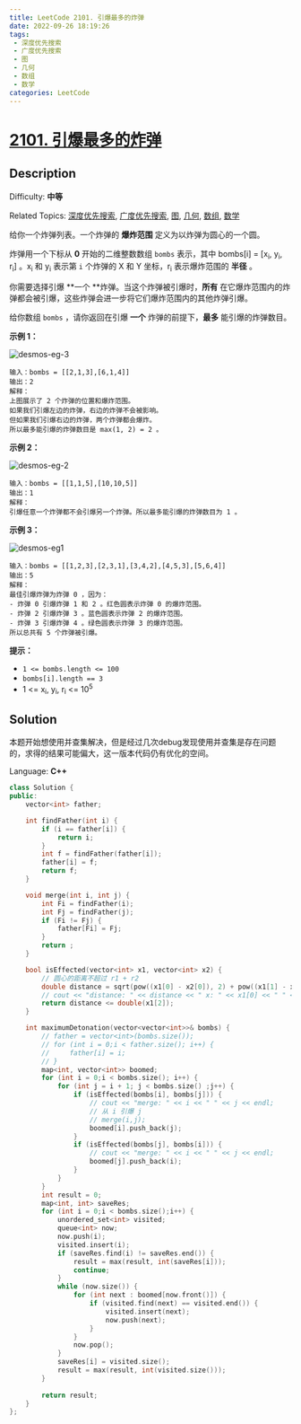 ```yaml
---
title: LeetCode 2101. 引爆最多的炸弹
date: 2022-09-26 18:19:26
tags:
 - 深度优先搜索
 - 广度优先搜索
 - 图
 - 几何
 - 数组
 - 数学
categories: LeetCode
---
```


# [2101\. 引爆最多的炸弹](https://leetcode.cn/problems/detonate-the-maximum-bombs/)

## Description

Difficulty: **中等**  

Related Topics: [深度优先搜索](https://leetcode.cn/tag/depth-first-search/), [广度优先搜索](https://leetcode.cn/tag/breadth-first-search/), [图](https://leetcode.cn/tag/graph/), [几何](https://leetcode.cn/tag/geometry/), [数组](https://leetcode.cn/tag/array/), [数学](https://leetcode.cn/tag/math/)


给你一个炸弹列表。一个炸弹的 **爆炸范围** 定义为以炸弹为圆心的一个圆。

炸弹用一个下标从 **0** 开始的二维整数数组 `bombs` 表示，其中 bombs[i] = [x<sub>i</sub>, y<sub>i</sub>, r<sub>i</sub>] 。x<sub>i</sub> 和 y<sub>i</sub> 表示第 `i` 个炸弹的 X 和 Y 坐标，r<sub>i</sub> 表示爆炸范围的 **半径** 。

你需要选择引爆 **一个 **炸弹。当这个炸弹被引爆时，**所有** 在它爆炸范围内的炸弹都会被引爆，这些炸弹会进一步将它们爆炸范围内的其他炸弹引爆。

给你数组 `bombs` ，请你返回在引爆 **一个** 炸弹的前提下，**最多** 能引爆的炸弹数目。

**示例 1：**

![desmos-eg-3](https://cdn.staticaly.com/gh/Poseidon-HL/image-hosting@master/20220926/desmos-eg-3.653ju7tzh1k0.webp)

```
输入：bombs = [[2,1,3],[6,1,4]]
输出：2
解释：
上图展示了 2 个炸弹的位置和爆炸范围。
如果我们引爆左边的炸弹，右边的炸弹不会被影响。
但如果我们引爆右边的炸弹，两个炸弹都会爆炸。
所以最多能引爆的炸弹数目是 max(1, 2) = 2 。
```

**示例 2：**

![desmos-eg-2](https://cdn.staticaly.com/gh/Poseidon-HL/image-hosting@master/20220926/desmos-eg-2.4v2i0h4mig00.webp)

```
输入：bombs = [[1,1,5],[10,10,5]]
输出：1
解释：
引爆任意一个炸弹都不会引爆另一个炸弹。所以最多能引爆的炸弹数目为 1 。
```

**示例 3：**

![desmos-eg1](https://cdn.staticaly.com/gh/Poseidon-HL/image-hosting@master/20220926/desmos-eg1.1c949dnsyds0.webp)

```
输入：bombs = [[1,2,3],[2,3,1],[3,4,2],[4,5,3],[5,6,4]]
输出：5
解释：
最佳引爆炸弹为炸弹 0 ，因为：
- 炸弹 0 引爆炸弹 1 和 2 。红色圆表示炸弹 0 的爆炸范围。
- 炸弹 2 引爆炸弹 3 。蓝色圆表示炸弹 2 的爆炸范围。
- 炸弹 3 引爆炸弹 4 。绿色圆表示炸弹 3 的爆炸范围。
所以总共有 5 个炸弹被引爆。
```

**提示：**

*   `1 <= bombs.length <= 100`
*   `bombs[i].length == 3`
*   1 <= x<sub>i</sub>, y<sub>i</sub>, r<sub>i</sub> <= 10<sup>5</sup>


## Solution

本题开始想使用并查集解决，但是经过几次debug发现使用并查集是存在问题的，求得的结果可能偏大，这一版本代码仍有优化的空间。

Language: **C++**

```c++
class Solution {
public:
    vector<int> father;

    int findFather(int i) {
        if (i == father[i]) {
            return i;
        }
        int f = findFather(father[i]);
        father[i] = f;
        return f;
    }

    void merge(int i, int j) {
        int Fi = findFather(i);
        int Fj = findFather(j);
        if (Fi != Fj) {
            father[Fi] = Fj;
        }
        return ;
    }

    bool isEffected(vector<int> x1, vector<int> x2) {
        // 圆心的距离不超过 r1 + r2
        double distance = sqrt(pow((x1[0] - x2[0]), 2) + pow((x1[1] - x2[1]), 2));
        // cout << "distance: " << distance << " x: " << x1[0] << " " << x2[0] << endl;
        return distance <= double(x1[2]);
    }

    int maximumDetonation(vector<vector<int>>& bombs) {
        // father = vector<int>(bombs.size());
        // for (int i = 0;i < father.size(); i++) {
        //     father[i] = i;
        // }
        map<int, vector<int>> boomed;
        for (int i = 0;i < bombs.size(); i++) {
            for (int j = i + 1; j < bombs.size() ;j++) {
                if (isEffected(bombs[i], bombs[j])) {
                    // cout << "merge: " << i << " " << j << endl;
                    // 从 i 引爆 j
                    // merge(i,j);
                    boomed[i].push_back(j);
                }
                if (isEffected(bombs[j], bombs[i])) {
                    // cout << "merge: " << i << " " << j << endl;
                    boomed[j].push_back(i);
                }
            }
        }
        int result = 0;
        map<int, int> saveRes;
        for (int i = 0;i < bombs.size();i++) {
            unordered_set<int> visited;
            queue<int> now;
            now.push(i);
            visited.insert(i);
            if (saveRes.find(i) != saveRes.end()) {
                result = max(result, int(saveRes[i]));
                continue;
            }
            while (now.size()) {
                for (int next : boomed[now.front()]) {
                    if (visited.find(next) == visited.end()) {
                        visited.insert(next);
                        now.push(next);
                    }
                }
                now.pop();
            }
            saveRes[i] = visited.size();
            result = max(result, int(visited.size()));
        }
        
        return result;
    }
};
```